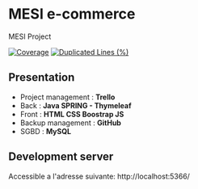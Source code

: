 # MESI e-commerce
MESI Project

[![Coverage](https://sonarcloud.io/api/project_badges/measure?project=MartinReaders_MESI-e-commerce&metric=coverage)](https://sonarcloud.io/dashboard?id=MartinReaders_MESI-e-commerce)
[![Duplicated Lines (%)](https://sonarcloud.io/api/project_badges/measure?project=MartinReaders_MESI-e-commerce&metric=duplicated_lines_density)](https://sonarcloud.io/dashboard?id=MartinReaders_MESI-e-commerce)

## Presentation
- Project management : **Trello**
- Back : **Java SPRING - Thymeleaf**
- Front : **HTML CSS Boostrap JS**
- Backup management : **GitHub**
- SGBD : **MySQL**

## Development server
Accessible a l'adresse suivante:
http://localhost:5366/
